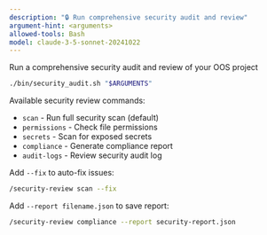 ```yaml
---
description: "🔒 Run comprehensive security audit and review"
argument-hint: <arguments>
allowed-tools: Bash
model: claude-3-5-sonnet-20241022
---
```



Run a comprehensive security audit and review of your OOS project

```bash
./bin/security_audit.sh "$ARGUMENTS"
```

Available security review commands:
- `scan` - Run full security scan (default)
- `permissions` - Check file permissions
- `secrets` - Scan for exposed secrets
- `compliance` - Generate compliance report
- `audit-logs` - Review security audit log

Add `--fix` to auto-fix issues:
```bash
/security-review scan --fix
```

Add `--report filename.json` to save report:
```bash
/security-review compliance --report security-report.json
```